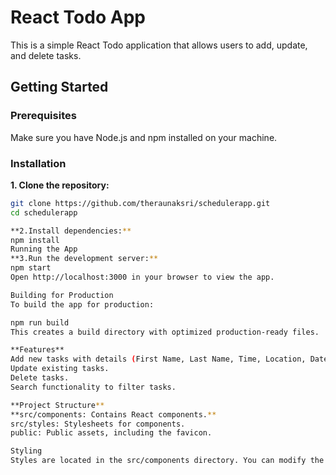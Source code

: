 # React Todo App

This is a simple React Todo application that allows users to add, update, and delete tasks.

## Getting Started

### Prerequisites

Make sure you have Node.js and npm installed on your machine.

### Installation

**1. Clone the repository:**

   ```bash
   git clone https://github.com/theraunaksri/schedulerapp.git
   cd schedulerapp

**2.Install dependencies:**
npm install
Running the App
**3.Run the development server:**
npm start
Open http://localhost:3000 in your browser to view the app.

Building for Production
To build the app for production:

npm run build
This creates a build directory with optimized production-ready files.

**Features**
Add new tasks with details (First Name, Last Name, Time, Location, Date).
Update existing tasks.
Delete tasks.
Search functionality to filter tasks.

**Project Structure**
**src/components: Contains React components.**
src/styles: Stylesheets for components.
public: Public assets, including the favicon.

Styling
Styles are located in the src/components directory. You can modify the CSS files to customize the app's appearance.


